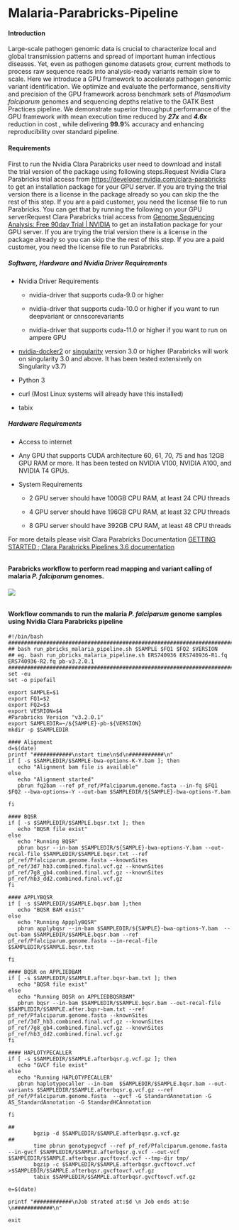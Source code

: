 # Malaria-Parabricks-Pipeline

#### Introduction

Large-scale pathogen genomic data is crucial to characterize local and global transmission patterns and spread of important human infectious diseases. Yet, even as pathogen genome datasets grow, current methods to process raw sequence reads into analysis-ready variants remain slow to scale. Here we introduce a GPU framework to accelerate pathogen genomic variant identification. We optimize and evaluate the performance, sensitivity and precision of the GPU framework across benchmark sets of *Plasmodium falciparum* genomes and sequencing depths relative to the GATK Best Practices pipeline. We demonstrate superior throughput performance of the GPU framework with mean execution time reduced by ***27x*** and ***4.6x*** reduction in cost , while delivering **99.9**% accuracy and enhancing reproducibility over standard pipeline.

#### Requirements

First to run the Nvidia Clara Parabricks user need to download and install the trial version of the package using following steps.Request Nvidia Clara Parabricks trial access from https://developer.nvidia.com/clara-parabricks to get an installation package for your GPU server. If you are trying the trial version there is a license in the package already so you can skip the the rest of this step. If you are a paid customer, you need the license file to run Parabricks. You can get that by running the following on your GPU serverRequest Clara Parabricks trial access from [Genome Sequencing Analysis: Free 90day Trial | NVIDIA](https://developer.nvidia.com/clara-parabricks) to get an installation package for your GPU server. If you are trying the trial version there is a license in the package already so you can skip the the rest of this step. If you are a paid customer, you need the license file to run Parabricks. 

##### Software, Hardware and Nvidia Driver Requirements

- Nvidia Driver Requirements
  
  - nvidia-driver that supports cuda-9.0 or higher
  
  - nvidia-driver that supports cuda-10.0 or higher if you want to run deepvariant or cnnscorevariants
  
  - nvidia-driver that supports cuda-11.0 or higher if you want to run on ampere GPU

- [nvidia-docker2](https://docs.nvidia.com/datacenter/cloud-native/index.html) or [singularity](https://sylabs.io/guides/3.7/user-guide/index.html) version 3.0 or higher (Parabricks will work on singularity 3.0 and above. It has been tested extensively on Singularity v3.7)

- Python 3

- curl (Most Linux systems will already have this installed)

- tabix

##### Hardware Requirements

- Access to internet

- Any GPU that supports CUDA architecture 60, 61, 70, 75 and has 12GB GPU RAM or more. It has been tested on NVIDIA V100, NVIDIA A100, and NVIDIA T4 GPUs.

- System Requirements
  
  - 2 GPU server should have 100GB CPU RAM, at least 24 CPU threads
  
  - 4 GPU server should have 196GB CPU RAM, at least 32 CPU threads
  
  - 8 GPU server should have 392GB CPU RAM, at least 48 CPU threads

For more details please visit Clara Parabricks Documentation [GETTING STARTED ; Clara Parabricks Pipelines 3.6 documentation](https://docs.nvidia.com/clara/parabricks/v3.6/text/getting_started.html)

###### 

#### Parabricks workflow to perform read mapping and variant calling of malaria *P. falciparum* genomes.

###### ![](C:\Users\pvats\AppData\Roaming\marktext\images\2021-10-01-10-20-06-image.png)

#### Workflow commands to run the malaria *P. falciparum* genome  samples using Nvidia Clara Parabricks pipeline

```
#!/bin/bash
#################################################################################################################################
## bash run_pbricks_malaria_pipeline.sh $SAMPLE $FQ1 $FQ2 $VERSION
## eg. bash run_pbricks_malaria_pipeline.sh ERS740936 ERS740936-R1.fq ERS740936-R2.fq pb-v3.2.0.1
#################################################################################################################################
set -eu
set -o pipefail

export SAMPLE=$1
export FQ1=$2
export FQ2=$3
export VESRION=$4
#Parabricks Version "v3.2.0.1"
export SAMPLEDIR=~/${SAMPLE}-pb-${VERSION}
mkdir -p $SAMPLEDIR

#### Alignment
d=$(date)
printf "############\nstart time\n$d\n###########\n"
if [ -s $SAMPLEDIR/$SAMPLE-bwa-options-K-Y.bam ]; then
   echo "Alignment bam file is available"
else
   echo "Alignment started"
   pbrun fq2bam --ref pf_ref/Pfalciparum.genome.fasta --in-fq $FQ1 $FQ2 --bwa-options=-Y --out-bam $SAMPLEDIR/${SAMPLE}-bwa-options-Y.bam

fi

#### BQSR
if [ -s $SAMPLEDIR/$SAMPLE.bqsr.txt ]; then
   echo "BQSR file exist"
else
   echo "Running BQSR"
   pbrun bqsr --in-bam $SAMPLEDIR/${SAMPLE}-bwa-options-Y.bam --out-recal-file $SAMPLEDIR/$SAMPLE.bqsr.txt --ref pf_ref/Pfalciparum.genome.fasta --knownSites pf_ref/3d7_hb3.combined.final.vcf.gz --knownSites pf_ref/7g8_gb4.combined.final.vcf.gz --knownSites pf_ref/hb3_dd2.combined.final.vcf.gz
fi

#### APPLYBQSR
if [ -s $SAMPLEDIR/$SAMPLE.bqsr.bam ];then
   echo "BQSR BAM exist"
else
   echo "Running AppplyBQSR"
   pbrun applybqsr --in-bam $SAMPLEDIR/${SAMPLE}-bwa-options-Y.bam  --out-bam $SAMPLEDIR/$SAMPLE.bqsr.bam --ref pf_ref/Pfalciparum.genome.fasta --in-recal-file $SAMPLEDIR/$SAMPLE.bqsr.txt

fi

#### BQSR on APPLIEDBAM
if [ -s $SAMPLEDIR/$SAMPLE.after.bqsr-bam.txt ]; then
   echo "BQSR file exist"
else
   echo "Running BQSR on APPLIEDBQSRBAM"
   pbrun bqsr --in-bam $SAMPLEDIR/$SAMPLE.bqsr.bam --out-recal-file $SAMPLEDIR/$SAMPLE.after.bqsr-bam.txt --ref pf_ref/Pfalciparum.genome.fasta --knownSites pf_ref/3d7_hb3.combined.final.vcf.gz --knownSites pf_ref/7g8_gb4.combined.final.vcf.gz --knownSites pf_ref/hb3_dd2.combined.final.vcf.gz
fi

#### HAPLOTYPECALLER
if [ -s $SAMPLEDIR/$SAMPLE.afterbqsr.g.vcf.gz ]; then
   echo "GVCF file exist"
else
   echo "Running HAPLOTYPECALLER"
   pbrun haplotypecaller --in-bam  $SAMPLEDIR/$SAMPLE.bqsr.bam --out-variants $SAMPLEDIR/$SAMPLE.afterbqsr.g.vcf.gz --ref pf_ref/Pfalciparum.genome.fasta  --gvcf -G StandardAnnotation -G AS_StandardAnnotation -G StandardHCAnnotation

fi

##
        bgzip -d $SAMPLEDIR/$SAMPLE.afterbqsr.g.vcf.gz
##
        time pbrun genotypegvcf --ref pf_ref/Pfalciparum.genome.fasta --in-gvcf $SAMPLEDIR/$SAMPLE.afterbqsr.g.vcf --out-vcf $SAMPLEDIR/$SAMPLE.afterbqsr.gvcftovcf.vcf --tmp-dir tmp/
        bgzip -c $SAMPLEDIR/$SAMPLE.afterbqsr.gvcftovcf.vcf >$SAMPLEDIR/$SAMPLE.afterbqsr.gvcftovcf.vcf.gz
        tabix $SAMPLEDIR/$SAMPLE.afterbqsr.gvcftovcf.vcf.gz

e=$(date)

printf "############\nJob strated at:$d \n Job ends at:$e \n############\n"

exit
```
